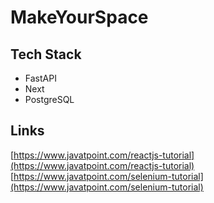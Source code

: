 
# MakeYourSpace  


## Tech Stack  

* FastAPI    
* Next  
* PostgreSQL  




## Links  


[https://www.javatpoint.com/reactjs-tutorial](https://www.javatpoint.com/reactjs-tutorial)  
[https://www.javatpoint.com/selenium-tutorial](https://www.javatpoint.com/selenium-tutorial)  

